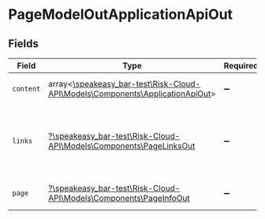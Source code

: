 # PageModelOutApplicationApiOut


## Fields

| Field                                                                                                                         | Type                                                                                                                          | Required                                                                                                                      | Description                                                                                                                   |
| ----------------------------------------------------------------------------------------------------------------------------- | ----------------------------------------------------------------------------------------------------------------------------- | ----------------------------------------------------------------------------------------------------------------------------- | ----------------------------------------------------------------------------------------------------------------------------- |
| `content`                                                                                                                     | array<[\speakeasy_bar-test\Risk-Cloud-API\Models\Components\ApplicationApiOut](../../Models/Components/ApplicationApiOut.md)> | :heavy_minus_sign:                                                                                                            | A array of returned items                                                                                                     |
| `links`                                                                                                                       | [?\speakeasy_bar-test\Risk-Cloud-API\Models\Components\PageLinksOut](../../Models/Components/PageLinksOut.md)                 | :heavy_minus_sign:                                                                                                            | A collection of page URL links for navigation and iteration                                                                   |
| `page`                                                                                                                        | [?\speakeasy_bar-test\Risk-Cloud-API\Models\Components\PageInfoOut](../../Models/Components/PageInfoOut.md)                   | :heavy_minus_sign:                                                                                                            | A collection page metadata                                                                                                    |